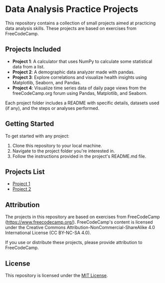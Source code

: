 # Data Analysis Practice Projects

This repository contains a collection of small projects aimed at practicing data analysis skills. These projects are based on exercises from FreeCodeCamp.

## Projects Included

- **Project 1**: A calculator that uses NumPy to calculate some statistical data from a list.
- **Project 2**: A demographic data analyzer made with pandas.
- **Project 3**: Explore correlations and visualize health insights using Matplotlib, Seaborn, and Pandas.
- **Project 4**: Visualize time series data of daily page views from the freeCodeCamp.org forum using Pandas, Matplotlib, and Seaborn.

Each project folder includes a README with specific details, datasets used (if any), and the steps or analyses performed.

## Getting Started

To get started with any project:
1. Clone this repository to your local machine.
2. Navigate to the project folder you're interested in.
3. Follow the instructions provided in the project's README.md file.

## Projects List

- [Project 1](./mean_var_std_calculator/README.md)
- [Project 2](./demographic_data_analyzer_with_pandas/README.md)

## Attribution

The projects in this repository are based on exercises from FreeCodeCamp (https://www.freecodecamp.org/). FreeCodeCamp's content is licensed under the Creative Commons Attribution-NonCommercial-ShareAlike 4.0 International License (CC BY-NC-SA 4.0).

If you use or distribute these projects, please provide attribution to FreeCodeCamp.

## License

This repository is licensed under the [MIT License](./LICENSE).
